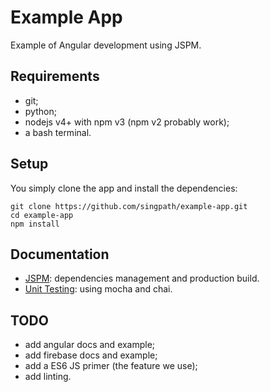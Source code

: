# Example App

Example of Angular development using JSPM.

## Requirements

- git;
- python;
- nodejs v4+ with npm v3 (npm v2 probably work);
- a bash terminal.

## Setup

You simply clone the app and install the dependencies:
```
git clone https://github.com/singpath/example-app.git
cd example-app
npm install
```

## Documentation

- [JSPM](./docs/jspm.md): dependencies management and production build.
- [Unit Testing](./docs/testing.md): using mocha and chai.


## TODO

- add angular docs and example;
- add firebase docs and example;
- add a ES6 JS primer (the feature we use);
- add linting.
